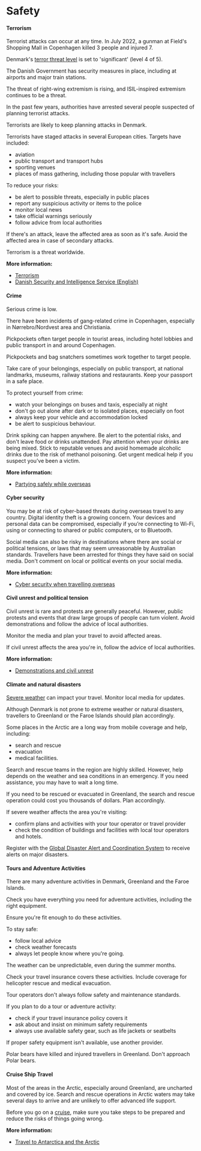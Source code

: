 # Safety

#### Terrorism

Terrorist attacks can occur at any time. In July 2022, a gunman at Field's Shopping Mall in Copenhagen killed 3 people and injured 7.

Denmark's [terror threat level](https://pet.dk/en/terrorism-and-extremism) is set to 'significant' (level 4 of 5).

The Danish Government has security measures in place, including at airports and major train stations.

The threat of right-wing extremism is rising, and ISIL-inspired extremism continues to be a threat.

In the past few years, authorities have arrested several people suspected of planning terrorist attacks.

Terrorists are likely to keep planning attacks in Denmark.

Terrorists have staged attacks in several European cities. Targets have included:

* aviation
* public transport and transport hubs
* sporting venues
* places of mass gathering, including those popular with travellers

To reduce your risks:

* be alert to possible threats, especially in public places
* report any suspicious activity or items to the police
* monitor local news
* take official warnings seriously
* follow advice from local authorities

If there's an attack, leave the affected area as soon as it's safe. Avoid the affected area in case of secondary attacks.

Terrorism is a threat worldwide.

**More information:**

* [Terrorism](/before-you-go/safety/terrorism "Terrorism")
* [Danish Security and Intelligence Service (English)](https://pet.dk/en/terrorism-and-extremism)

#### Crime

Serious crime is low.

There have been incidents of gang-related crime in Copenhagen, especially in Nørrebro/Nordvest area and Christiania.

Pickpockets often target people in tourist areas, including hotel lobbies and public transport in and around Copenhagen.

Pickpockets and bag snatchers sometimes work together to target people.

Take care of your belongings, especially on public transport, at national landmarks, museums, railway stations and restaurants. Keep your passport in a safe place.

To protect yourself from crime:

* watch your belongings on buses and taxis, especially at night
* don't go out alone after dark or to isolated places, especially on foot
* always keep your vehicle and accommodation locked
* be alert to suspicious behaviour.

Drink spiking can happen anywhere. Be alert to the potential risks, and don't leave food or drinks unattended. Pay attention when your drinks are being mixed. Stick to reputable venues and avoid homemade alcoholic drinks due to the risk of methanol poisoning. Get urgent medical help if you suspect you’ve been a victim.

**More information:**

* [Partying safely while overseas](https://aus01.safelinks.protection.outlook.com/?url=https%3A%2F%2Fwww.smartraveller.gov.au%2Fbefore-you-go%2Fsafety%2Fpartying&data=05%7C02%7CMichelle.Lam%40dfat.gov.au%7Cbd0cd565db744527188508dd41a4930d%7C9b7f23b30e8347a58a40ffa8a6fea536%7C0%7C0%7C638738897282360647%7CUnknown%7CTWFpbGZsb3d8eyJFbXB0eU1hcGkiOnRydWUsIlYiOiIwLjAuMDAwMCIsIlAiOiJXaW4zMiIsIkFOIjoiTWFpbCIsIldUIjoyfQ%3D%3D%7C0%7C%7C%7C&sdata=8hzP1P0iV92Jm88KsRyu4DlEadlSJN77OY%2FyBZsYuRk%3D&reserved=0)

#### Cyber security

You may be at risk of cyber-based threats during overseas travel to any country. Digital identity theft is a growing concern. Your devices and personal data can be compromised, especially if you’re connecting to Wi-Fi, using or connecting to shared or public computers, or to Bluetooth.

Social media can also be risky in destinations where there are social or political tensions, or laws that may seem unreasonable by Australian standards. Travellers have been arrested for things they have said on social media. Don't comment on local or political events on your social media.

**More information:**

* [Cyber security when travelling overseas](/before-you-go/staying-safe/cyber-security "Cyber security when travelling overseas")

#### Civil unrest and political tension

Civil unrest is rare and protests are generally peaceful. However, public protests and events that draw large groups of people can turn violent. Avoid demonstrations and follow the advice of local authorities.

Monitor the media and plan your travel to avoid affected areas.

If civil unrest affects the area you're in, follow the advice of local authorities.

**More information:**

* [Demonstrations and civil unrest](/node/343)

#### Climate and natural disasters

[Severe weather](/while-youre-away/crisis-or-emergency/severe-weather-incident "There's a severe weather incident") can impact your travel. Monitor local media for updates.

Although Denmark is not prone to extreme weather or natural disasters, travellers to Greenland or the Faroe Islands should plan accordingly.

Some places in the Arctic are a long way from mobile coverage and help, including:

* search and rescue
* evacuation
* medical facilities.

Search and rescue teams in the region are highly skilled. However, help depends on the weather and sea conditions in an emergency. If you need assistance, you may have to wait a long time.

If you need to be rescued or evacuated in Greenland, the search and rescue operation could cost you thousands of dollars. Plan accordingly.

If severe weather affects the area you're visiting:

* confirm plans and activities with your tour operator or travel provider
* check the condition of buildings and facilities with local tour operators and hotels.

Register with the [Global Disaster Alert and Coordination System](http://www.gdacs.org/) to receive alerts on major disasters.

#### Tours and Adventure Activities

There are many adventure activities in Denmark, Greenland and the Faroe Islands.

Check you have everything you need for adventure activities, including the right equipment.

Ensure you're fit enough to do these activities.

To stay safe:

* follow local advice
* check weather forecasts
* always let people know where you're going.

The weather can be unpredictable, even during the summer months.

Check your travel insurance covers these activities. Include coverage for helicopter rescue and medical evacuation.

Tour operators don't always follow safety and maintenance standards.

If you plan to do a tour or adventure activity:

* check if your travel insurance policy covers it
* ask about and insist on minimum safety requirements
* always use available safety gear, such as life jackets or seatbelts

If proper safety equipment isn't available, use another provider.

Polar bears have killed and injured travellers in Greenland. Don't approach Polar bears.

#### Cruise Ship Travel

Most of the areas in the Arctic, especially around Greenland, are uncharted and covered by ice. Search and rescue operations in Arctic waters may take several days to arrive and are unlikely to offer advanced life support.

Before you go on a [cruise](/before-you-go/getting-around/cruises "Going on a cruise"), make sure you take steps to be prepared and reduce the risks of things going wrong.

**More information:**

* [Travel to Antarctica and the Arctic](/before-you-go/activities/antarctica-and-arctic "Travel to Antarctica and the Arctic")